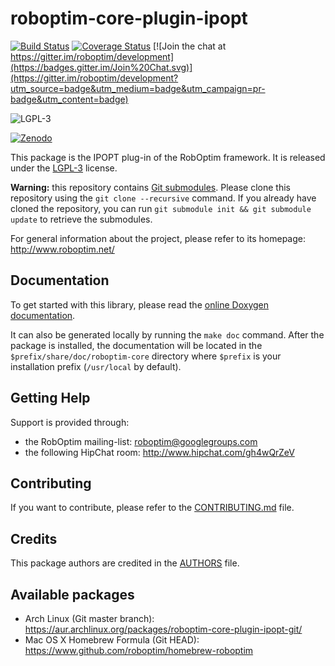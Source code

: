 roboptim-core-plugin-ipopt
==========================

[![Build Status](https://travis-ci.org/roboptim/roboptim-core-plugin-ipopt.png?branch=master)](https://travis-ci.org/roboptim/roboptim-core-plugin-ipopt)
[![Coverage Status](https://coveralls.io/repos/roboptim/roboptim-core-plugin-ipopt/badge.png)](https://coveralls.io/r/roboptim/roboptim-core-plugin-ipopt)
[![Join the chat at https://gitter.im/roboptim/development](https://badges.gitter.im/Join%20Chat.svg)](https://gitter.im/roboptim/development?utm_source=badge&utm_medium=badge&utm_campaign=pr-badge&utm_content=badge)

![LGPL-3](https://www.gnu.org/graphics/lgplv3-88x31.png)


[![Zenodo](https://zenodo.org/badge/doi/10.5281/zenodo.10332.png)](http://zenodo.org/record/10332)

This package is the IPOPT plug-in of the RobOptim framework. It is
released under the [LGPL-3](COPYING.LESSER) license.

**Warning:** this repository contains [Git
submodules][git-submodules]. Please clone this repository using the
`git clone --recursive` command. If you already have cloned the
repository, you can run `git submodule init && git submodule update`
to retrieve the submodules.


For general information about the project, please refer to its
homepage: http://www.roboptim.net/


Documentation
-------------

To get started with this library, please read the [online Doxygen
documentation][doxygen-documentation].

It can also be generated locally by running the `make doc`
command. After the package is installed, the documentation will be
located in the `$prefix/share/doc/roboptim-core` directory where
`$prefix` is your installation prefix (`/usr/local` by default).


Getting Help
------------

Support is provided through:
 * the RobOptim mailing-list: roboptim@googlegroups.com
 * the following HipChat room: http://www.hipchat.com/gh4wQrZeV


Contributing
------------

If you want to contribute, please refer to the
[CONTRIBUTING.md](CONTRIBUTING.md) file.


Credits
-------

This package authors are credited in the [AUTHORS](AUTHORS) file.


Available packages
------------------

 * Arch Linux (Git master branch):
   https://aur.archlinux.org/packages/roboptim-core-plugin-ipopt-git/
 * Mac OS X Homebrew Formula (Git HEAD):
   https://www.github.com/roboptim/homebrew-roboptim

[doxygen-documentation]: http://www.roboptim.net/roboptim-core-plugin-ipopt/doxygen/HEAD/

[git-submodules]: http://git-scm.com/book/en/Git-Tools-Submodules

[Boost]: http://www.boost.org/
[CMake]: htttp://www.cmake.org/
[Doxygen]: http://www.stack.nl/~dimitri/doxygen/
[Eigen]: http://eigen.tuxfamily.org/
[Git]: http://git-scm.com/
[Libtool]: https://www.gnu.org/software/libtool/
[log4cxx]: https://logging.apache.org/log4cxx/
[pkg-config]: http://www.freedesktop.org/wiki/Software/pkg-config/
[RobotPkg]: http://robotpkg.openrobots.org/
